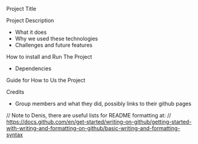 Project Title

Project Description
- What it does
- Why we used these technologies
- Challenges and future features

How to install and Run The Project
- Dependencies

Guide for How to Us the Project

Credits
- Group members and what they did, possibly links to their github pages 

// Note to Denis, there are useful lists for README formatting at: 
// https://docs.github.com/en/get-started/writing-on-github/getting-started-with-writing-and-formatting-on-github/basic-writing-and-formatting-syntax